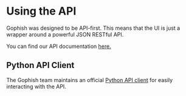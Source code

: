 # Using the API

Gophish was designed to be API-first. This means that the UI is just a wrapper around a powerful JSON RESTful API.

You can find our API documentation [here.](https://getgophish.com/documentation/api/)

## Python API Client

The Gophish team maintains an official [Python API client](https://github.com/gophish/api-client-python) for easily interacting with the API.

